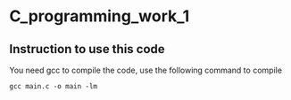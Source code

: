 # C_programming_work_1

## Instruction to use this code
You need gcc to compile the code, use the following command to compile

`gcc main.c -o main -lm`
